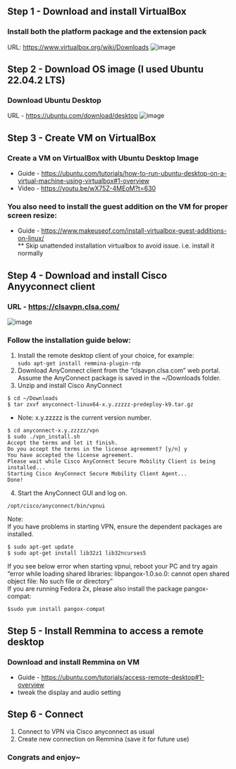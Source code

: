 
## Step 1 - Download and install VirtualBox

### Install both the platform package and the extension pack

URL: https://www.virtualbox.org/wiki/Downloads
![image](https://user-images.githubusercontent.com/39102148/226271493-e812395c-8eb6-4e57-b40c-2bd37e0a9fa3.png)

## Step 2 - Download OS image (I used Ubuntu 22.04.2 LTS)

### Download Ubuntu Desktop

URL - https://ubuntu.com/download/desktop
![image](https://user-images.githubusercontent.com/39102148/226272217-7faeeb14-3838-4b6b-aa3e-a513a05d0160.png)

## Step 3 - Create VM on VirtualBox

### Create a VM on VirtualBox with Ubuntu Desktop Image

- Guide - https://ubuntu.com/tutorials/how-to-run-ubuntu-desktop-on-a-virtual-machine-using-virtualbox#1-overview
- Video - https://youtu.be/wX75Z-4MEoM?t=630

### You also need to install the guest addition on the VM for proper screen resize:

- Guide - https://www.makeuseof.com/install-virtualbox-guest-additions-on-linux/<br>
** Skip unattended installation virtualbox to avoid issue. i.e. install it normally

## Step 4 - Download and install Cisco Anyyconnect client

### URL - https://clsavpn.clsa.com/

![image](https://user-images.githubusercontent.com/39102148/226273820-87cb0ec7-a36c-47d1-b7f7-6fce93478c01.png)

### Follow the installation guide below:

1. Install the remote desktop client of your choice, for example:<br>
```sudo apt-get install remmina-plugin-rdp```
2. Download AnyConnect client from the “clsavpn.clsa.com” web portal. Assume
the AnyConnect package is saved in the ~/Downloads folder.
3. Unzip and install Cisco AnyConnect
```
$ cd ~/Downloads
$ tar zxvf anyconnect-linux64-x.y.zzzzz-predeploy-k9.tar.gz
```
- Note: x.y.zzzzz is the current version number.
```
$ cd anyconnect-x.y.zzzzz/vpn
$ sudo ./vpn_install.sh
Accept the terms and let it finish.
Do you accept the terms in the license agreement? [y/n] y
You have accepted the license agreement.
Please wait while Cisco AnyConnect Secure Mobility Client is being installed...
Starting Cisco AnyConnect Secure Mobility Client Agent...
Done!
```
4. Start the AnyConnect GUI and log on.
```
/opt/cisco/anyconnect/bin/vpnui
```
Note:<br>
If you have problems in starting VPN, ensure the dependent packages are
installed.
```
$ sudo apt-get update
$ sudo apt-get install lib32z1 lib32ncurses5
```
If you see below error when starting vpnui, reboot your PC and try again<br>
“error while loading shared libraries: libpangox-1.0.so.0: cannot open shared<br>
object file: No such file or directory”
<br>
If you are running Fedora 2x, please also install the package pangox-compat:<br>
```
$sudo yum install pangox-compat
```

## Step 5 - Install Remmina to access a remote desktop

### Download and install Remmina on VM

- Guide - https://ubuntu.com/tutorials/access-remote-desktop#1-overview<br>
- tweak the display and audio setting

## Step 6 - Connect

  1. Connect to VPN via Cisco anyconnect as usual
  2. Create new connection on Remmina (save it for future use)
 
### Congrats and enjoy~
